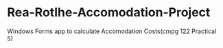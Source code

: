 # Rea-Rotlhe-Accomodation-Project
Windows Forms app to calculate Accomodation Costs(cmpg 122 Practical 5)
